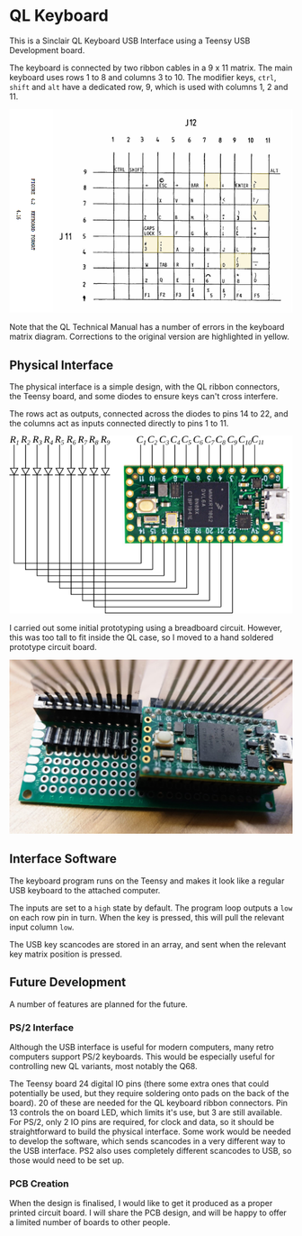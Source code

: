 # QL Keyboard

This is a Sinclair QL Keyboard USB Interface using a Teensy USB Development board.

The keyboard is connected by two ribbon cables in a 9 x 11 matrix. The main keyboard uses rows 1 to 8 and columns 3 to 10. The modifier keys, `ctrl`, `shift` and `alt` have a dedicated row, 9, which is used with columns 1, 2 and 11.

![QL Keyboard matrix](ql_keyboard_matrix.png)

Note that the QL Technical Manual has a number of errors in the keyboard matrix diagram. Corrections to the original version are highlighted in yellow.

## Physical Interface

The physical interface is a simple design, with the QL ribbon connectors, the Teensy board, and some diodes to ensure keys can't cross interfere.

The rows act as outputs, connected across the diodes to pins 14 to 22, and the columns act as inputs connected directly to pins 1 to 11.

![QL Keyboard Interface Circuit Diagram](ql_keyboard_circuit.png)

I carried out some initial prototyping using a breadboard circuit. However, this was too tall to fit inside the QL case, so I moved to a hand soldered prototype circuit board.

![QL Keyboard Circuit Board](ql_keyboard_prototype.jpg)

## Interface Software

The keyboard program runs on the Teensy and makes it look like a regular USB keyboard to the attached computer.

The inputs are set to a `high` state by default. The program loop outputs a `low` on each row pin in turn. When the key is pressed, this will pull the relevant input column `low`.

The USB key scancodes are stored in an array, and sent when the relevant key matrix position is pressed.

## Future Development

A number of features are planned for the future.

### PS/2 Interface

Although the USB interface is useful for modern computers, many retro computers support PS/2 keyboards. This would be especially useful for controlling new QL variants, most notably the Q68.

The Teensy board 24 digital IO pins (there some extra ones that could potentially be used, but they require soldering onto pads on the back of the board). 20 of these are needed for the QL keyboard ribbon connectors. Pin 13 controls the on board LED, which limits it's use, but 3 are still available. For PS/2, only 2 IO pins are required, for clock and data, so it should be straightforward to build the physical interface. Some work would be needed to develop the software, which sends scancodes in a very different way to the USB interface. PS2 also uses completely different scancodes to USB, so those would need to be set up.

### PCB Creation

When the design is finalised, I would like to get it produced as a proper printed circuit board. I will share the PCB design, and will be happy to offer a limited number of boards to other people.

